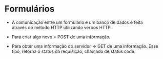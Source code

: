 # Formulários

- A comunicação entre um formulário e um banco de dados é feita através do método HTTP utilizando verbos HTTP.

- Para criar algo novo = POST de uma informação.
- Para obter uma informação do servidor => GET de uma informação. Esse tipo, retorna o status da requisição, chamado de status code.
